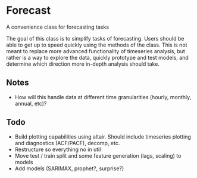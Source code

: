 # Forecast
A convenience class for forecasting tasks

The goal of this class is to simplify tasks of forecasting. Users should be able to get up to speed quickly using the 
methods of the class. This is not meant to replace more advanced functionality of timeseries analysis, but rather is a 
way to explore the data, quickly prototype and test models, and determine which direction more in-depth analysis should 
take. 


## Notes
- How will this handle data at different time granularities (hourly, monthly, annual, etc)?


## Todo
- Build plotting capabilities using altair. Should include timeseries plotting and diagnostics (ACF/PACF), decomp, etc.
- Restructure so everything no in util
- Move test / train split and some feature generation (lags, scaling) to models
- Add models (SARIMAX, prophet?, surprise?)